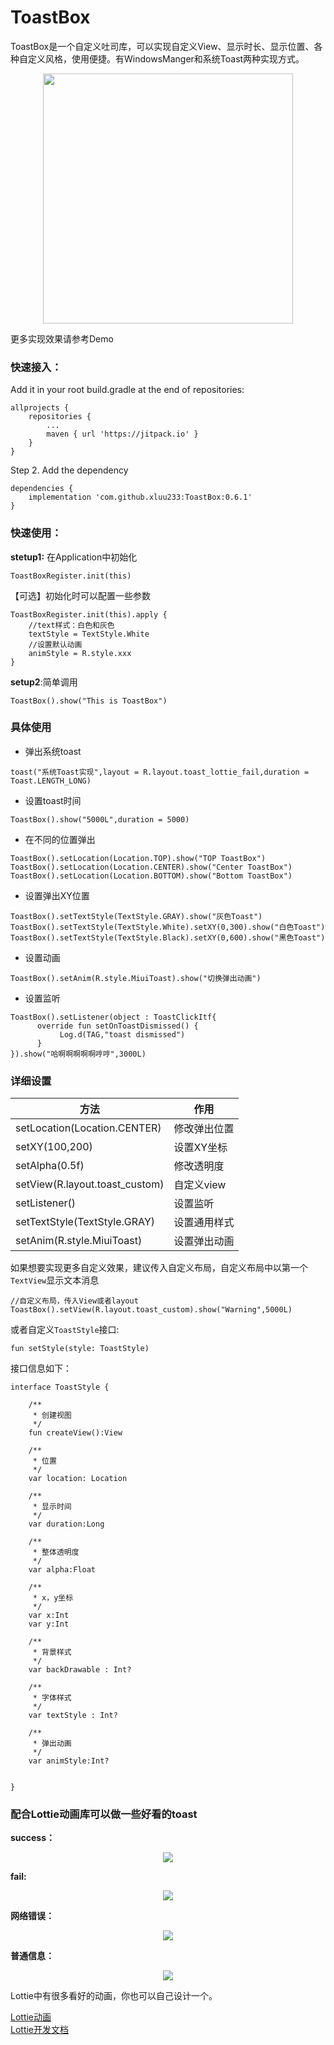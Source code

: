 # ToastBox

ToastBox是一个自定义吐司库，可以实现自定义View、显示时长、显示位置、各种自定义风格，使用便捷。有WindowsManger和系统Toast两种实现方式。

<div align=center>
<img src="https://p1-juejin.byteimg.com/tos-cn-i-k3u1fbpfcp/7253b6acce354403bbf61e73c46815ae~tplv-k3u1fbpfcp-watermark.image" width="400" height="XXX" />
</div>

更多实现效果请参考Demo


### 快速接入：

Add it in your root build.gradle at the end of repositories:

	allprojects {
		repositories {
			...
			maven { url 'https://jitpack.io' }
		}
	}
	
Step 2. Add the dependency

	dependencies {
	    implementation 'com.github.xluu233:ToastBox:0.6.1'
	}
	

### 快速使用：

**stetup1:** 在Application中初始化

```
ToastBoxRegister.init(this)
```

【可选】初始化时可以配置一些参数

```
ToastBoxRegister.init(this).apply {
    //text样式：白色和灰色
    textStyle = TextStyle.White
    //设置默认动画
    animStyle = R.style.xxx
}
```

**setup2**:简单调用

```
ToastBox().show("This is ToastBox")
```

### 具体使用

- 弹出系统toast

```
toast("系统Toast实现",layout = R.layout.toast_lottie_fail,duration = Toast.LENGTH_LONG)
```

- 设置toast时间

```
ToastBox().show("5000L",duration = 5000)
```

- 在不同的位置弹出
```
ToastBox().setLocation(Location.TOP).show("TOP ToastBox")
ToastBox().setLocation(Location.CENTER).show("Center ToastBox")
ToastBox().setLocation(Location.BOTTOM).show("Bottom ToastBox")
```

- 设置弹出XY位置
```
ToastBox().setTextStyle(TextStyle.GRAY).show("灰色Toast")
ToastBox().setTextStyle(TextStyle.White).setXY(0,300).show("白色Toast")
ToastBox().setTextStyle(TextStyle.Black).setXY(0,600).show("黑色Toast")
```

- 设置动画
```
ToastBox().setAnim(R.style.MiuiToast).show("切换弹出动画")
```

- 设置监听
```
ToastBox().setListener(object : ToastClickItf{
      override fun setOnToastDismissed() {
           Log.d(TAG,"toast dismissed")
      }
}).show("哈啊啊啊啊啊哼哼",3000L)
```

### 详细设置


方法 | 作用
---|---
setLocation(Location.CENTER)| 修改弹出位置
setXY(100,200)|设置XY坐标
setAlpha(0.5f)| 修改透明度
setView(R.layout.toast_custom)| 自定义view
setListener()|设置监听
setTextStyle(TextStyle.GRAY)|设置通用样式
setAnim(R.style.MiuiToast)|设置弹出动画


如果想要实现更多自定义效果，建议传入自定义布局，自定义布局中以第一个`TextView`显示文本消息

```
//自定义布局，传入View或者layout
ToastBox().setView(R.layout.toast_custom).show("Warning",5000L)
```

或者自定义`ToastStyle`接口:

```
fun setStyle(style: ToastStyle)
```

接口信息如下：
```
interface ToastStyle {

    /**
     * 创建视图
     */
    fun createView():View

    /**
     * 位置
     */
    var location: Location

    /**
     * 显示时间
     */
    var duration:Long

    /**
     * 整体透明度
     */
    var alpha:Float

    /**
     * x，y坐标
     */
    var x:Int
    var y:Int

    /**
     * 背景样式
     */
    var backDrawable : Int?

    /**
     * 字体样式
     */
    var textStyle : Int?

    /**
     * 弹出动画
     */
    var animStyle:Int?


}
```

### 配合Lottie动画库可以做一些好看的toast

**success：**
<div align=center>
<img src="https://p3-juejin.byteimg.com/tos-cn-i-k3u1fbpfcp/7fd376adf1164baa81d13eebe5a92e94~tplv-k3u1fbpfcp-watermark.image" width="xxx" height="XXX" />
</div>

**fail:**
<div align=center>
<img src="https://p1-juejin.byteimg.com/tos-cn-i-k3u1fbpfcp/c181942878874969bfb318087386449f~tplv-k3u1fbpfcp-watermark.image" width="XXX" height="XXX" />
</div>

**网络错误：**
<div align=center>
<img src="https://p6-juejin.byteimg.com/tos-cn-i-k3u1fbpfcp/1203ffe2ae564f4f9540b731b894103a~tplv-k3u1fbpfcp-watermark.image" width="XXX" height="XXX" />
</div>

**普通信息：**
<div align=center>
<img src="https://p1-juejin.byteimg.com/tos-cn-i-k3u1fbpfcp/70788df056a54b378a9a914dcece1bba~tplv-k3u1fbpfcp-watermark.image" width="XXX" height="XXX" />
</div>

Lottie中有很多看好的动画，你也可以自己设计一个。

[Lottie动画](https://lottiefiles.com/featured)  
[Lottie开发文档](http://airbnb.io/lottie/#/android?id=loading-an-animation)
